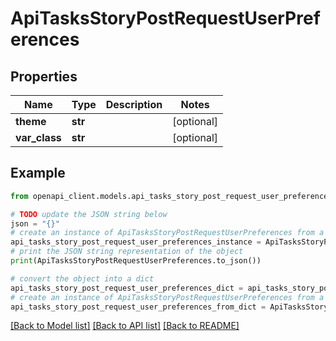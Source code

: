 # ApiTasksStoryPostRequestUserPreferences


## Properties

Name | Type | Description | Notes
------------ | ------------- | ------------- | -------------
**theme** | **str** |  | [optional] 
**var_class** | **str** |  | [optional] 

## Example

```python
from openapi_client.models.api_tasks_story_post_request_user_preferences import ApiTasksStoryPostRequestUserPreferences

# TODO update the JSON string below
json = "{}"
# create an instance of ApiTasksStoryPostRequestUserPreferences from a JSON string
api_tasks_story_post_request_user_preferences_instance = ApiTasksStoryPostRequestUserPreferences.from_json(json)
# print the JSON string representation of the object
print(ApiTasksStoryPostRequestUserPreferences.to_json())

# convert the object into a dict
api_tasks_story_post_request_user_preferences_dict = api_tasks_story_post_request_user_preferences_instance.to_dict()
# create an instance of ApiTasksStoryPostRequestUserPreferences from a dict
api_tasks_story_post_request_user_preferences_from_dict = ApiTasksStoryPostRequestUserPreferences.from_dict(api_tasks_story_post_request_user_preferences_dict)
```
[[Back to Model list]](../README.md#documentation-for-models) [[Back to API list]](../README.md#documentation-for-api-endpoints) [[Back to README]](../README.md)


